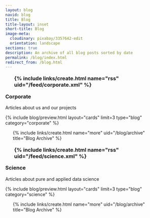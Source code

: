 ```yaml
---
layout: blog
navid: blog
title: Blog
title-layout: inset
short-title: Blog
image-meta:
  cloudinary: pixabay/3357642-edit
  orientation: landscape
sections: true
description: An archive of all blog posts sorted by date
permalink: /blog/index.html
redirect_from: /blog.html
---
```


<section class="dark-grey">
  <h3>
    <ul class="tiny squared white icons" style="float: right; margin-top: -0.3em;">
      {% include links/create.html name="rss" uid="/feed/corporate.xml" %}
    </ul>
    <b>Corporate</b>
  </h3>
  <p>Articles about us and our projects</p>
</section>

<section class="grey">
  {% include blog/preview.html layout="cards" limit=3 type="blog" category="corporate" %}
</section>

<section class="grey">
  <ul class="small centered white icons">
    {% include links/create.html name="more" uid="/blog/archive" title="Blog Archive" %}
  </ul>
</section>

<section class="dark-grey">
  <h3>
    <ul class="tiny squared white icons" style="float: right; margin-top: -0.3em;">
      {% include links/create.html name="rss" uid="/feed/science.xml" %}
    </ul>
    <b>Science</b>
  </h3>
  <p>Articles about pure and applied data science</p>
</section>

<section class="grey">
  {% include blog/preview.html layout="cards" limit=3 type="blog" category="science" %}
</section>

<section class="grey">
  <ul class="small centered white icons">
    {% include links/create.html name="more" uid="/blog/archive" title="Blog Archive" %}
  </ul>
</section>
